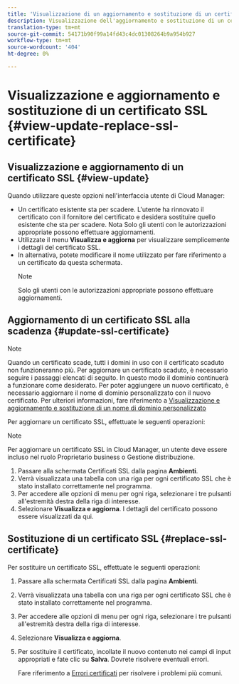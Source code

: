 ```yaml
---
title: 'Visualizzazione di un aggiornamento e sostituzione di un certificato SSL - Gestione di SSL '
description: Visualizzazione dell'aggiornamento e sostituzione di un certificato SSL - Gestione dei certificati SSL
translation-type: tm+mt
source-git-commit: 54171b90f99a14fd43c4dc01308264b9a954b927
workflow-type: tm+mt
source-wordcount: '404'
ht-degree: 0%

---
```



# Visualizzazione e aggiornamento e sostituzione di un certificato SSL {#view-update-replace-ssl-certificate}

## Visualizzazione e aggiornamento di un certificato SSL {#view-update}

Quando utilizzare queste opzioni nell&#39;interfaccia utente di Cloud Manager:

* Un certificato esistente sta per scadere. L&#39;utente ha rinnovato il certificato con il fornitore del certificato e desidera sostituire quello esistente che sta per scadere. Nota Solo gli utenti con le autorizzazioni appropriate possono effettuare aggiornamenti.
* Utilizzate il menu **Visualizza e aggiorna** per visualizzare semplicemente i dettagli del certificato SSL.
* In alternativa, potete modificare il nome utilizzato per fare riferimento a un certificato da questa schermata.
   >[!NOTE]
   >Solo gli utenti con le autorizzazioni appropriate possono effettuare aggiornamenti.


## Aggiornamento di un certificato SSL alla scadenza {#update-ssl-certificate}

>[!NOTE]
>Quando un certificato scade, tutti i domini in uso con il certificato scaduto non funzioneranno più. Per aggiornare un certificato scaduto, è necessario seguire i passaggi elencati di seguito. In questo modo il dominio continuerà a funzionare come desiderato. Per poter aggiungere un nuovo certificato, è necessario aggiornare il nome di dominio personalizzato con il nuovo certificato. Per ulteriori informazioni, fare riferimento a [Visualizzazione e aggiornamento e sostituzione di un nome di dominio personalizzato](/help/implementing/cloud-manager/custom-domain-names/view-update-replace-custom-domain-name.md)

Per aggiornare un certificato SSL, effettuate le seguenti operazioni:

>[!NOTE]
>Per aggiornare un certificato SSL in Cloud Manager, un utente deve essere incluso nel ruolo Proprietario business o Gestione distribuzione.

1. Passare alla schermata Certificati SSL dalla pagina **Ambienti**.
1. Verrà visualizzata una tabella con una riga per ogni certificato SSL che è stato installato correttamente nel programma.
1. Per accedere alle opzioni di menu per ogni riga, selezionare i tre pulsanti all&#39;estremità destra della riga di interesse.
1. Selezionare **Visualizza e aggiorna**. I dettagli del certificato possono essere visualizzati da qui.

## Sostituzione di un certificato SSL {#replace-ssl-certificate}

Per sostituire un certificato SSL, effettuate le seguenti operazioni:

1. Passare alla schermata Certificati SSL dalla pagina **Ambienti**.
1. Verrà visualizzata una tabella con una riga per ogni certificato SSL che è stato installato correttamente nel programma.
1. Per accedere alle opzioni di menu per ogni riga, selezionare i tre pulsanti all&#39;estremità destra della riga di interesse.
1. Selezionare **Visualizza e aggiorna**.
1. Per sostituire il certificato, incollate il nuovo contenuto nei campi di input appropriati e fate clic su **Salva**. Dovrete risolvere eventuali errori.

   Fare riferimento a [Errori certificati](/help/implementing/cloud-manager/managing-ssl-certifications/add-ssl-certificate.md#certificate-error) per risolvere i problemi più comuni.